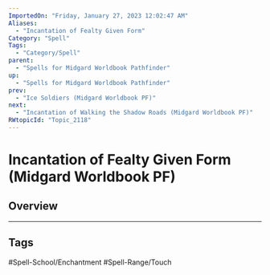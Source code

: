 ```yaml
---
ImportedOn: "Friday, January 27, 2023 12:02:47 AM"
Aliases:
  - "Incantation of Fealty Given Form"
Category: "Spell"
Tags:
  - "Category/Spell"
parent:
  - "Spells for Midgard Worldbook Pathfinder"
up:
  - "Spells for Midgard Worldbook Pathfinder"
prev:
  - "Ice Soldiers (Midgard Worldbook PF)"
next:
  - "Incantation of Walking the Shadow Roads (Midgard Worldbook PF)"
RWtopicId: "Topic_2118"
---
```

# Incantation of Fealty Given Form (Midgard Worldbook PF)
## Overview

---
## Tags
#Spell-School/Enchantment #Spell-Range/Touch

